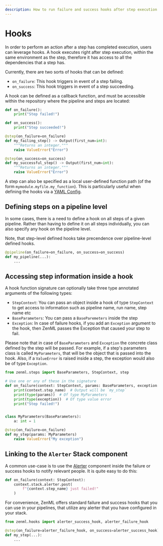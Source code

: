 ```yaml
---
description: How to run failure and success hooks after step execution
---
```


# Hooks

In order to perform an action after a step has completed execution,
users can leverage hooks. A hook executes right after step execution,
within the same environment as the step, therefore it has access to all the
dependencies that a step has.

Currently, there are two sorts of hooks that can be defined:

* `on_failure`: This hook triggers in event of a step failing.
* `on_success`: This hook triggers in event of a step succeeding.

A hook can be defined as a callback function, and must be accessible
within the repository where the pipeline and steps are located:

```python
def on_failure():
    print("Step failed!")

def on_success():
    print("Step succeeded!")

@step(on_failure=on_failure)
def my_failing_step() -> Output(first_num=int):
    """Returns an integer."""
    raise ValueError("Error")

@step(on_success=on_success)
def my_successful_step() -> Output(first_num=int):
    """Returns an integer."""
    raise ValueError("Error")
```

A step can also be specified as a local user-defined function
path (of the form `mymodule.myfile.my_function`). This is
particularly useful when defining the hooks via
a [YAML Config](../pipelines/settings.md).

## Defining steps on a pipeline level

In some cases, there is a need to define a hook on all steps
of a given pipeline. Rather than having to define it on all
steps individually, you can also specify any hook on the pipeline
level.

Note, that step-level defined hooks take precendence over pipeline-level
defined hooks.

```python
@pipeline(on_failure=on_failure, on_success=on_success)
def my_pipeline(...):
    ...
```

## Accessing step information inside a hook

A hook function signature can optionally take three type annotated arguments of
the following types:

- `StepContext`: You can pass an object inside a hook of type `StepContext` to
get access to information such as pipeline name, run name, step name etc
- `BaseParameters`: You can pass a `BaseParemeters` inside the step
- `Exception`: In case of failure hooks, if you add an `Exception` argument to the hook,
then ZenML passes the Exception that caused your step to fail.

Please note that in case of `BaseParameters` and `Exception` the concrete class
defined by the step will be passed. For example, if a step's parameters class is
called `MyParameters`, that will be the object that is passed into the hook. Also,
if a `ValueError` is raised inside a step, the exception would also be of type
`Exception`.

```python
from zenml.steps import BaseParameters, StepContext, step

# Use one or any of these in the signature
def on_failure(context: StepContext, params: BaseParameters, exception: Exception):
    print(context.step_name)  # Output will be `my_step`
    print(type(params))  # Of type MyParameters
    print(type(exception))  # Of type value error
    print("Step failed!")


class MyParameters(BaseParameters):
    a: int = 1

@step(on_failure=on_failure)
def my_step(params: MyParameters)
    raise ValueError("My exception")
```

## Linking to the `Alerter` Stack component

A common use-case is to use the [Alerter](../../component-gallery/alerters/alerters.md)
component inside the failure or success hooks to notify relevant
people. It is quite easy to do this:

```python
def on_failure(context: StepContext):
    context.stack.alerter.post(
        f"{context.step_name} just failed!"
    )
```

For convenience, ZenML offers standard failure and success hooks that you can use in your
pipelines, that utilize any alerter that you have configured in your stack.

```python
from zenml.hooks import alerter_success_hook, alerter_failure_hook

@step(on_failure=alerter_failure_hook, on_success=alerter_success_hook)
def my_step(...):
    ...
```